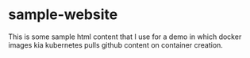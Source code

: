 # sample-website
This is some sample html content that I use for a demo in which docker images kia kubernetes pulls github content on container creation. 
